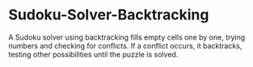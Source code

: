 # Sudoku-Solver-Backtracking
A Sudoku solver using backtracking fills empty cells one by one, trying numbers and checking for conflicts. If a conflict occurs, it backtracks, testing other possibilities until the puzzle is solved.

